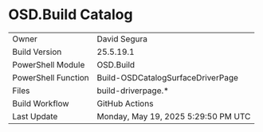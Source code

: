 ﻿# OSD.Build Catalog

| | |
|-|-|
| Owner | David Segura |
| Build Version | 25.5.19.1 |
| PowerShell Module | OSD.Build |
| PowerShell Function | Build-OSDCatalogSurfaceDriverPage |
| Files | build-driverpage.* |
| Build Workflow | GitHub Actions |
| Last Update | Monday, May 19, 2025 5:29:50 PM UTC |
